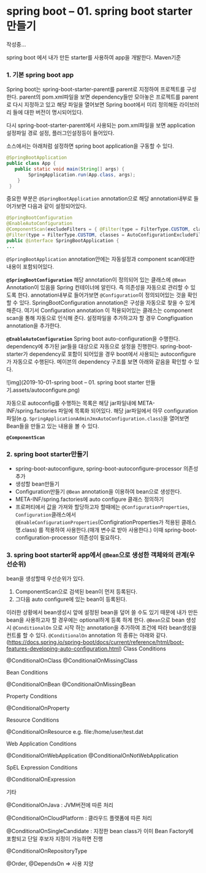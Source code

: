 # spring boot – 01. spring boot starter 만들기



작성중…

spring boot 에서 내가 만든 starter를 사용하여 app을 개발한다.
Maven기준

### 1. 기본 spring boot app

Spring boot는 spring-boot-starter-parent를 parent로 지정하여 프로젝트를 구성한다.
parent의 pom.xml파일을 보면 dependency들만 모아놓은 프로젝트를 parent로 다시 지정하고 있고 해당 파일을 열어보면 Spring boot에서 미리 정의해둔 라이브러리 들에 대한 버전이 명시되어있다.

다시 spring-boot-starter-parent에서 사용되는 pom.xml파일을 보면 application설정파일 경로 설정, 플러그인설정등이 들어있다.

소스에서는 아래처럼 설정하면 spring boot application을 구동할 수 있다.

```java
@SpringBootApplication
public class App {
   public static void main(String[] args) {
        SpringApplication.run(App.class, args);
    }
 }
```



중요한 부분은 `@SpringBootApplication` annotation으로 해당 annotation내부로 들어가보면 다음과 같이 설정되어있다.

```java
@SpringBootConfiguration
@EnableAutoConfiguration
@ComponentScan(excludeFilters = { @Filter(type = FilterType.CUSTOM, classes = TypeExcludeFilter.class),
@Filter(type = FilterType.CUSTOM, classes = AutoConfigurationExcludeFilter.class) })
public @interface SpringBootApplication {
...
```





`@SpringBootApplication` annotation안에는 자동설정과 component scan에대한 내용이 포함되어있다.

**`@SpringBootConfiguration`**
해당 annotation이 정의되어 있는 클래스에 `@Bean` Annotation이 있음을 Spring 컨테이너에 알린다. 즉 의존성을 자동으로 관리할 수 있도록 한다.
annotation내부로 들어가보면 `@Configuration`이 정의되어있는 것을 확인 할 수 있다. SpringBootConfiguration annotation은 구성을 자동으로 찾을 수 있게 해준다.
여기서 Configuration annotation 이 적용되어있는 클래스는 component scan을 통해 자동으로 인식해 준다.
설정파일을 추가하고자 할 경우 Congfiguation annotation을 추가한다.

**`@EnableAutoConfiguration`**
Spring boot auto-configuration을 수행한다.
dependency에 추가된 jar들을 대상으로 자동으로 설정을 진행한다.
spring-boot-starter가 dependency로 포함이 되어있을 경우 boot에서 사용되는 autoconfigure가 자동으로 수행된다. 메이븐의 dependency 구조를 보면 아래와 같음을 확인할 수 있다.

![img](2019-10-01-spring boot – 01. spring boot starter 만들기.assets/autoconfigure.png)

자동으로 autoconfig를 수행하는 목록은 해당 jar파일내에 META-INF/spring.factories 파일에 목록화 되어있다.
해당 jar파일에서 아무 configuration파일(e.g. `SpringApplicationAdminJmxAutoConfiguration.class`)을 열어보면 Bean들을 만들고 있는 내용을 볼 수 있다.

**`@ComponentScan`**

### 2. spring boot starter만들기

- spring-boot-autoconfigure, spring-boot-autoconfigure-processor 의존성 추가
- 생성할 bean만들기
- Configuration만들기
  `@Bean` annotation을 이용하여 bean으로 생성한다.
- META-INF/spring.factories에 auto configure 클래스 정의하기
- 프로퍼티에서 값을 가져와 할당하고자 할때에는 `@ConfigurationProperties`, `Configuration`클래스에서 `@EnableConfigurationProperties`(ConfigirationProperties가 적용된 클래스명.class) 를 적용하여 사용한다.(매개 변수로 받아 사용한다.)
  이때 spring-boot-configuration-processor 의존성이 필요하다.

### 3. spring boot starter와 app에서 `@Bean`으로 생성한 객체와의 관계(우선순위)

bean을 생성할때 우선순위가 있다.

1. ComponentScan으로 검색된 bean이 먼저 등록된다.
2. 그다음 auto configure에 있는 bean이 등록된다.

이러한 상황에서 bean생성시 앞에 설정된 bean을 덮어 쓸 수도 있기 때문에 내가 만든 bean을 사용하고자 할 경우에는 optional하게 등록 하게 한다.
`@Bean`으로 bean 생성시 `@ConditionalOn` 으로 시작 하는 annotation을 추가하여 조건에 따라 bean생성을 컨트롤 할 수 있다.
`@ConditionalOn` annotation 의 종류는 아래와 같다.
(https://docs.spring.io/spring-boot/docs/current/reference/html/boot-features-developing-auto-configuration.html)
Class Conditions

@ConditionalOnClass
@ConditionalOnMissingClass

Bean Conditions

@ConditionalOnBean
@ConditionalOnMissingBean

Property Conditions

@ConditionalOnProperty

Resource Conditions

@ConditionalOnResource
e.g. file:/home/user/test.dat

Web Application Conditions

@ConditionalOnWebApplication
@ConditionalOnNotWebApplication

SpEL Expression Conditions

@ConditionalOnExpression

기타

@ConditionalOnJava : JVM버전에 따른 처리

@ConditionalOnCloudPlatform : 클라우드 플랫폼에 따른 처리

@ConditionalOnSingleCandidate : 지정한 bean class가 이미 Bean Factory에 포함되고 단일 후보자 지정이 가능하면 진행

@ConditionalOnRepositoryType

@Order, @DependsOn => 사용 지양